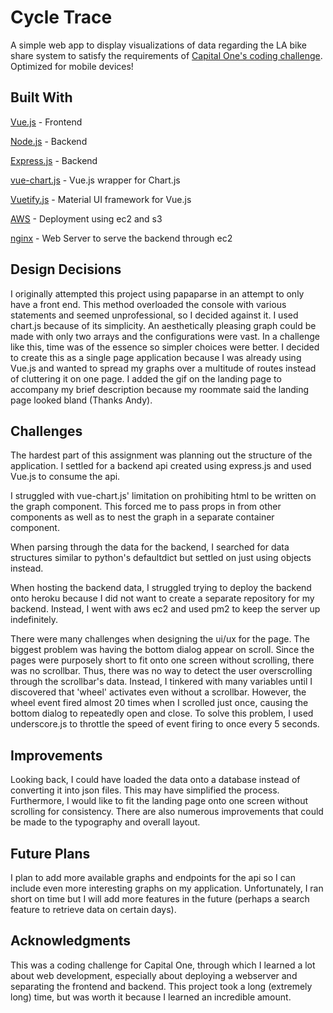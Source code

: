 # Cycle Trace 
A simple web app to display visualizations of data regarding the LA bike share system to satisfy the requirements of [Capital One's coding challenge](https://www.mindsumo.com/contests/bikeshare-data). Optimized for mobile devices!

## Built With

[Vue.js](https://github.com/vuejs) - Frontend

[Node.js](https://nodejs.org/en/) - Backend 

[Express.js](https://expressjs.com/) - Backend

[vue-chart.js](https://vue-chartjs.org/#/) - Vue.js wrapper for Chart.js

[Vuetify.js](https://vuetifyjs.com/en/) - Material UI framework for Vue.js

[AWS](https://aws.amazon.com/) - Deployment using ec2 and s3

[nginx](https://www.nginx.com/) - Web Server to serve the backend through ec2

## Design Decisions

I originally attempted this project using papaparse in an attempt to only have a front end. This method overloaded the console with various statements and seemed unprofessional, so I decided against it. I used chart.js because of its simplicity. An aesthetically pleasing graph could be made with only two arrays and the configurations were vast. In a challenge like this, time was of the essence so simpler choices were better. I decided to create this as a single page application because I was already using Vue.js and wanted to spread my graphs over a multitude of routes instead of cluttering it on one page. I added the gif on the landing page to accompany my brief description because my roommate said the landing page looked bland (Thanks Andy). 

## Challenges

The hardest part of this assignment was planning out the structure of the application. I settled for a backend api created using express.js and used Vue.js to consume the api. 

I struggled with vue-chart.js' limitation on prohibiting html to be written on the graph component. This forced me to pass props in from other components as well as to nest the graph in a separate container component.

When parsing through the data for the backend, I searched for data structures similar to python's defaultdict but settled on just using objects instead.

When hosting the backend data, I struggled trying to deploy the backend onto heroku because I did not want to create a separate repository for my backend. Instead, I went with aws ec2 and used pm2 to keep the server up indefinitely.

There were many challenges when designing the ui/ux for the page. The biggest problem was having the bottom dialog appear on scroll. Since the pages were purposely short to fit onto one screen without scrolling, there was no scrollbar. Thus, there was no way to detect the user overscrolling through the scrollbar's data. Instead, I tinkered with many variables until I discovered that 'wheel' activates even without a scrollbar. However, the wheel event fired almost 20 times when I scrolled just once, causing the bottom dialog to repeatedly open and close. To solve this problem, I used underscore.js to throttle the speed of event firing to once every 5 seconds.

## Improvements

Looking back, I could have loaded the data onto a database instead of converting it into json files. This may have simplified the process. Furthermore, I would like to fit the landing page onto one screen without scrolling for consistency. There are also numerous improvements that could be made to the typography and overall layout.

## Future Plans

I plan to add more available graphs and endpoints for the api so I can include even more interesting graphs on my application. Unfortunately, I ran short on time but I will add more features in the future (perhaps a search feature to retrieve data on certain days).

## Acknowledgments

This was a coding challenge for Capital One, through which I learned a lot about web development, especially about
deploying a webserver and separating the frontend and backend. This project took a long (extremely long) time, but was worth it because I learned an incredible amount.


